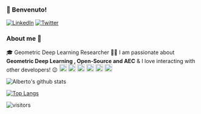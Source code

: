 ###  👋 Benvenuto!

<p> <a href="https://www.linkedin.com/in/albertotono3/" target="_blank"><img alt="LinkedIn" src="https://img.shields.io/badge/linkedin-%230077B5.svg?&style=for-the-badge&logo=linkedin&logoColor=white" /></a> <a href="https://twitter.com/albertotono3?lang=en" target="_blank"><img alt="Twitter" src="https://img.shields.io/badge/twitter-%231DA1F2.svg?&style=for-the-badge&logo=twitter&logoColor=white" /></a>
</p>

### About me :rocket:
:mortar_board:  Geometric Deep Learning Researcher
:man_technologist: I am passionate about **Geometric Deep Learning , Open-Source and AEC** & I love interacting with other developers! :wink: <img height="20" src="https://cdn.jsdelivr.net/npm/simple-icons@v3/icons/python.svg" /> <img height="20" src="https://cdn.jsdelivr.net/npm/simple-icons@v3/icons/node-dot-js.svg" /> <img height="20" src="https://cdn.jsdelivr.net/npm/simple-icons@v3/icons/pytorch.svg" /> <img height="20" src="https://cdn.jsdelivr.net/npm/simple-icons@v3/icons/vim.svg" /> <img height="20" src="https://cdn.jsdelivr.net/npm/simple-icons@v3/icons/apple.svg" /> <img height="20" src="https://cdn.jsdelivr.net/npm/simple-icons@v3/icons/linux.svg" />


![Alberto's github stats](https://github-readme-stats.vercel.app/api?username=albertotono&show_icons=true&theme=vue-dark)

[![Top Langs](https://github-readme-stats.vercel.app/api/top-langs/?username=albertotono&layout=compact&theme=vue-dark)](https://github.com/albertotono/github-readme-stats)

![visitors](https://visitor-badge.glitch.me/badge?page_id=albertotono.count_visitors)
